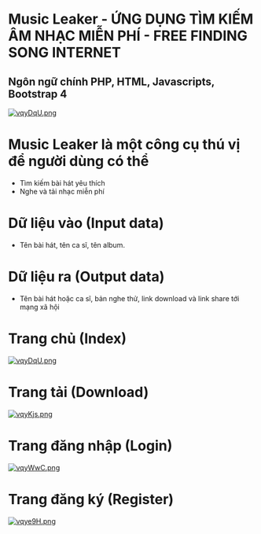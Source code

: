 # Music Leaker - ỨNG DỤNG TÌM KIẾM ÂM NHẠC MIỄN PHÍ - FREE FINDING SONG INTERNET

## Ngôn ngữ chính PHP, HTML, Javascripts, Bootstrap 4  ##

[![vqyDqU.png](https://b.imge.to/2019/09/29/vqyDqU.png)](https://imge.to/i/vqyDqU)

#  Music Leaker là một công cụ thú vị để người dùng có thể
- Tìm kiếm bài hát yêu thích 
- Nghe và tải nhạc miễn phí



# Dữ liệu vào (Input data)
- Tên bài hát, tên ca sĩ, tên album.
# Dữ liệu ra (Output data)
- Tên bài hát hoặc ca sĩ, bản nghe thử, link download và link share tới mạng xã hội

# Trang chủ (Index)

[![vqyDqU.png](https://b.imge.to/2019/09/29/vqyDqU.png)](https://imge.to/i/vqyDqU)

# Trang tải (Download)
[![vqyKjs.png](https://a.imge.to/2019/09/29/vqyKjs.png)](https://imge.to/i/vqyKjs)

# Trang đăng nhập (Login)
[![vqyWwC.png](https://b.imge.to/2019/09/29/vqyWwC.png)](https://imge.to/i/vqyWwC)

# Trang đăng ký (Register)
[![vqye9H.png](https://a.imge.to/2019/09/29/vqye9H.png)](https://imge.to/i/vqye9H)
  
